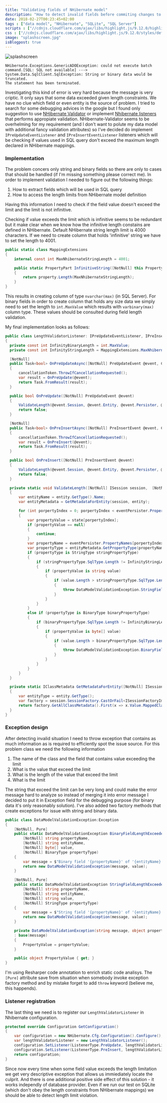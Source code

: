 ```yaml
---
title: "Validating fields of NHibernate model"
description: "How to detect invalid fields before commiting changes to database"
date: 2018-02-27T00:23:45+02:00
tags : ["data model", "NHibernate", "SQLite", "SQL Server"]
scripts : ["//cdnjs.cloudflare.com/ajax/libs/highlight.js/9.12.0/highlight.min.js", "//cdnjs.cloudflare.com/ajax/libs/fitvids/1.2.0/jquery.fitvids.min.js"]
css : ["//cdnjs.cloudflare.com/ajax/libs/highlight.js/9.12.0/styles/default.min.css"]
image: "splashscreen.jpg"
isBlogpost: true
---
```

![splashscreen](splashscreen.jpg)


```plaintext
NHibernate.Exceptions.GenericADOException: could not execute batch command.[SQL: SQL not available] ---> System.Data.SqlClient.SqlException: String or binary data would be truncated.
The statement has been terminated.
```
Investigating this kind of error is very hard because the message is very criptic. It only says that some data exceeded given length constraints. We have no clue which field or even entity is the source of problem. I tried to search for some debugging advices in the google but I found only suggestion to use [NHibernate Validator](https://github.com/darioquintana/NHibernate-Validator) or implement [Nhibernate listeners](http://nhibernate.info/doc/nhibernate-reference/events.html) that performs appropiate validation. NHibernate-Validator seems to be overhelming for my requirement (and I don't want to polute my data model with additional fancy validation attributes) so I've decided do implement `IPreUpdateEventListener` and `IPreInsertEventListener` listeners which will be checking if values used in SQL query don't exceed the maximum length declared in NHibernate mappings.


### Implementation

The problem concers only string and binary fields so there are only to cases that should be handled (if I'm missing something please correct me). In order to implement validation I needed to figure out the following things:

1. How to extract fields which will be used in SQL query
2. How to access the length limits from NHibernate model definition

Having this information I need to check if the field value doesn't exceed the limit and the limit is not infinitive.

Checking if value exceeds the limit which is infinitive seems to be redundant but it make clear when we know how the infinitive length constains are defined in NHibernate. Default NHibernate string length limit is 4000 characters. If we need to create column that holds 'infinitive' string we have to set the length to 4001.

```csharp
public static class MappingExtensions
{
    internal const int MaxNhibernateStringLength = 4001;

    public static PropertyPart InfinitiveString([NotNull] this PropertyPart property)
    {
        return property.Length(MaxNhibernateStringLength);
    }
}
```
This results in creating column of type `nvarchar(max)` (in SQL Server).
For binary fields in order to create column that holds any size data we simply need to set the length to `int.MaxValue` which results with `varbinary(max)` column type.
These values should be consulted during field length validation.


My final implementation looks as follows:

```csharp
public class LengthValidatorListener: IPreUpdateEventListener, IPreInsertEventListener
{
  private const int InfinityBinaryLength = int.MaxValue;
  private const int InfinityStringLength = MappingExtensions.MaxNhibernateStringLength;

  [NotNull] 
  public Task<bool> OnPreUpdateAsync([NotNull] PreUpdateEvent @event, CancellationToken cancellationToken)
  {
      cancellationToken.ThrowIfCancellationRequested();
      var result = OnPreUpdate(@event);
      return Task.FromResult(result);
  }

  public bool OnPreUpdate([NotNull] PreUpdateEvent @event)
  {
      ValidateLength(@event.Session, @event.Entity, @event.Persister, @event.State);
      return false;
  }

  [NotNull] 
  public Task<bool> OnPreInsertAsync([NotNull] PreInsertEvent @event, CancellationToken cancellationToken)
  {
      cancellationToken.ThrowIfCancellationRequested();
      var result = OnPreInsert(@event);
      return Task.FromResult(result);
  }

  public bool OnPreInsert([NotNull] PreInsertEvent @event)
  {
      ValidateLength(@event.Session, @event.Entity, @event.Persister, @event.State);
      return false;
  }

  private static void ValidateLength([NotNull] ISession session,  [NotNull] object entity, [NotNull] IEntityPersister eventPersister, [NotNull] object[] state)
  {
      var entityName = entity.GetType().Name;
      var entityMetadata = GetMetadataForEntity(session, entity);

      for (int porpertyIndex = 0; porpertyIndex < eventPersister.PropertyNames.Length; porpertyIndex++)
      {
          var propertyValue = state[porpertyIndex];
          if (propertyValue == null)
          {
              continue;
          }
          var propertyName = eventPersister.PropertyNames[porpertyIndex];
          var propertyType = entityMetadata.GetPropertyType(propertyName);
          if (propertyType is StringType stringPropertyType)
          {
              if (stringPropertyType.SqlType.Length != InfinityStringLength)
              {
                  if (propertyValue is string value)
                  {
                      if (value.Length > stringPropertyType.SqlType.Length)
                      {
                          throw DataModelValidationException.StringFieldLengthExceeded(propertyName, entityName, value, stringPropertyType);
                      }
                  }
              }
          }
          else if (propertyType is BinaryType binaryPropertyType)
          {
              if (binaryPropertyType.SqlType.Length != InfinityBinaryLength)
              {
                  if (propertyValue is byte[] value)
                  {
                      if (value.Length > binaryPropertyType.SqlType.Length)
                      {
                          throw DataModelValidationException.BinaryFieldLengthExceeded(propertyName, entityName, value, binaryPropertyType);
                      }
                  }
              }
          }
      }
  }

  private static IClassMetadata GetMetadataForEntity([NotNull] ISession session, [NotNull] object entity)
  {
      var entityType = entity.GetType();
      var factory = session.SessionFactory.CastOrFail<ISessionFactoryImplementor>();
      return factory.GetAllClassMetadata().First(x => x.Value.MappedClass == entityType).Value;
  }
}
```


### Exception design

After detecting invalid situation I need to throw exception that contains as much information as is required to efficiently spot the issue source. For this problem class we need the following information

1. The name of the class and the field that contains value exceeding the limit
2. What is the value that exceed the limit
3. What is the length of the value that exceed the limit
3. What is the limit

The string that exceed the limit can be very long and could make the error message hard to analyze so instead of merging it into error message I decided to put it in Exception field for the debugging purpose (for binary data it's only reasonably solution). I've also added two factory methods that create exceptions for issue with string and binary data.

```csharp
public class DataModelValidationException:Exception
{
    [NotNull, Pure]
    public static DataModelValidationException BinaryFieldLengthExceeded(
        [NotNull] string propertyName,
        [NotNull] string entityName,
        [NotNull] byte[] value,
        [NotNull] BinaryType propertyType)
    {
        var message = $"Binary field '{propertyName}' of '{entityName}' entity with [length={value.Length}] exceeded the limitation of {propertyType.SqlType.Length} length";
        return new DataModelValidationException(message, value);
    }

    [NotNull, Pure]
    public static DataModelValidationException StringFieldLengthExceeded(
        [NotNull] string propertyName,
        [NotNull] string entityName,
        [NotNull] string value,
        [NotNull] StringType propertyType)
    {
        var message = $"String field '{propertyName}' of '{entityName}' entity with [length={value.Length}] exceeded the limitation of {propertyType.SqlType.Length} characters.";
        return new DataModelValidationException(message, value);
    }

    private DataModelValidationException(string message, object propertyValue) 
    : base(message)
    {
        PropertyValue = propertyValue;
    }

    public object PropertyValue { get; }
}
```

I'm using Resharper code annotation to enrich static code analisys. The `[Pure]` attribute save from situation when somebody invoke exception factory method and by mistake forget to add `throw` keyword (believe me, this happends).

### Listener registration
The last thing we need is to register our `LengthValidatorListener` in Nhibernate configuration.

```csharp
protected override Configuration GetConfiguration()
{
    var configuration = new NHibernate.Cfg.Configuration().Configure();
    var lengthValidatorListener = new LengthValidatorListener();
    configuration.SetListener(ListenerType.PreUpdate, lengthValidatorListener);
    configuration.SetListener(ListenerType.PreInsert, lengthValidatorListener);
    return configuration;
}
```

Since now every time when some field value exceeds the length limitation we get very descriptive exception that allows us immiediately locate the culprit. And there is one additional positive side effect of this solution - it works independly of database provider. Even if we run our test on SQLite (which don't obey the length constraints from NHibernate mappings) we should be able to detect length limit violation.
